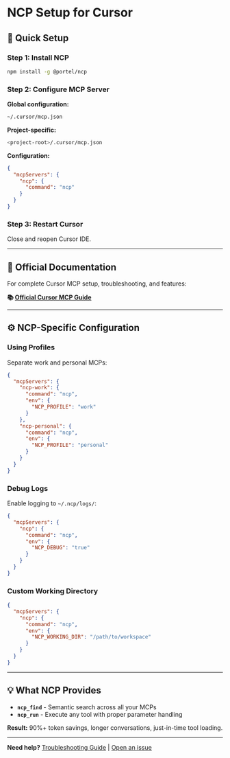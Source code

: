 # NCP Setup for Cursor

## 🚀 Quick Setup

### Step 1: Install NCP

```bash
npm install -g @portel/ncp
```

### Step 2: Configure MCP Server

**Global configuration:**
```bash
~/.cursor/mcp.json
```

**Project-specific:**
```bash
<project-root>/.cursor/mcp.json
```

**Configuration:**
```json
{
  "mcpServers": {
    "ncp": {
      "command": "ncp"
    }
  }
}
```

### Step 3: Restart Cursor

Close and reopen Cursor IDE.

---

## 📖 Official Documentation

For complete Cursor MCP setup, troubleshooting, and features:

**📚 [Official Cursor MCP Guide](https://docs.cursor.com/context/model-context-protocol)**

---

## ⚙️ NCP-Specific Configuration

### Using Profiles

Separate work and personal MCPs:

```json
{
  "mcpServers": {
    "ncp-work": {
      "command": "ncp",
      "env": {
        "NCP_PROFILE": "work"
      }
    },
    "ncp-personal": {
      "command": "ncp",
      "env": {
        "NCP_PROFILE": "personal"
      }
    }
  }
}
```

### Debug Logs

Enable logging to `~/.ncp/logs/`:

```json
{
  "mcpServers": {
    "ncp": {
      "command": "ncp",
      "env": {
        "NCP_DEBUG": "true"
      }
    }
  }
}
```

### Custom Working Directory

```json
{
  "mcpServers": {
    "ncp": {
      "command": "ncp",
      "env": {
        "NCP_WORKING_DIR": "/path/to/workspace"
      }
    }
  }
}
```

---

## 💡 What NCP Provides

- **`ncp_find`** - Semantic search across all your MCPs
- **`ncp_run`** - Execute any tool with proper parameter handling

**Result:** 90%+ token savings, longer conversations, just-in-time tool loading.

---

**Need help?** [Troubleshooting Guide](../../README.md#-troubleshooting) | [Open an issue](https://github.com/portel-dev/ncp/issues)
